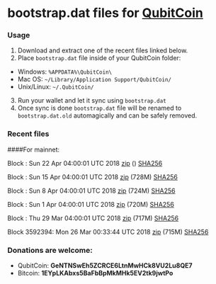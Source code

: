 # bootstrap.dat files for [QubitCoin](https://qubitcoin.cc/)

### Usage

1. Download and extract one of the recent files linked below.
2. Place `bootstrap.dat` file inside of your QubitCoin folder:
 - Windows: `%APPDATA%\QubitCoin\`
 - Mac OS: `~/Library/Application Support/QubitCoin/`
 - Unix/Linux: `~/.QubitCoin/`
3. Run your wallet and let it sync using `bootstrap.dat`
4. Once sync is done `bootstrap.dat` file will be renamed to `bootstrap.dat.old` automagically and can be safely removed.

### Recent files

####For mainnet:

Block : Sun 22 Apr 04:00:01 UTC 2018 [zip]() () [SHA256](https://transfer.sh/eQgmQ/sha256.txt)

Block : Sun 15 Apr 04:00:01 UTC 2018 [zip](https://transfer.sh/1df9c/bootstrap.dat.20180415.zip) (728M) [SHA256](https://transfer.sh/14uX8t/sha256.txt)

Block : Sun  8 Apr 04:00:01 UTC 2018 [zip](https://transfer.sh/10P9vB/bootstrap.dat.20180408.zip) (724M) [SHA256](https://transfer.sh/2KOPz/sha256.txt)

Block : Sun  1 Apr 04:00:01 UTC 2018 [zip](https://transfer.sh/GVVH0/bootstrap.dat.20180401.zip) (720M) [SHA256](https://transfer.sh/lfaey/sha256.txt)

Block : Thu 29 Mar 04:00:01 UTC 2018 [zip](https://transfer.sh/UzpOE/bootstrap.dat.20180329.zip) (717M) [SHA256](https://transfer.sh/dtp0V/sha256.txt)

Block 3592394: Mon 26 Mar 00:33:44 UTC 2018 [zip](https://transfer.sh/U0dFj/bootstrap.dat.20180326.zip) (715M) [SHA256](https://transfer.sh/hsQcR/sha256.txt)

### Donations are welcome:

- QubitCoin: **GeNTNSwEh5ZCRCE6LtnMwHCk8VU2Lu8QE7**
- Bitcoin: **1EYpLKAbxs5BaFbBpMkMHk5EV2tk9jwtPo**
